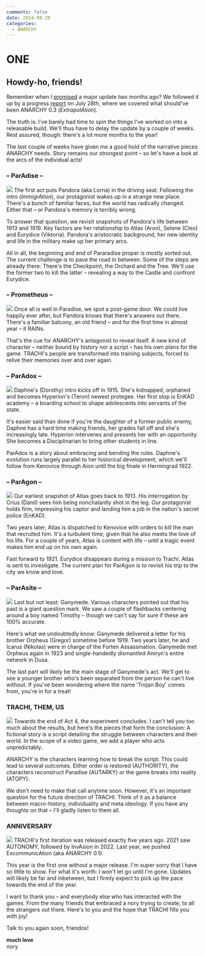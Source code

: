 ```yaml
---
comments: false
date: 2024-08-28
categories:
  - ANARCHY
---
```


# ONE

## **Howdy-ho, friends!**

Remember when I [promised](https://store.steampowered.com/news/app/2169000/view/4185613970221498189) a major update two months ago? We followed it up by a progress [report](https://store.steampowered.com/news/app/2169000/view/4372516525995618833) on July 28th, where we covered what should've been ANARCHY 0.3 (*ExtrapolAtion*). 

The truth is: I've barely had time to spin the things I've worked on into a releasable build. We'll thus have to delay the update by a couple of weeks. Rest assured, though: there's a lot more months to the year!

The last couple of weeks have given me a good hold of the narrative pieces ANARCHY needs. Story remains our strongest point – so let's have a look at the arcs of the individual acts!

### – ParAdise –
![](../../../../../assets/blog/images/steam/2024/e5ea6377de2e9a50f069baf8e801706390a984ca.png)
The first act puts Pandora (aka Lorna) in the driving seat. Following the intro (*ImmigrAtion*), our protagonist wakes up in a strange new place. There's a bunch of familiar faces, but the world has radically changed. Either that – or Pandora's memory is terribly wrong. 

To answer that question, we revisit snapshots of Pandora's life between 1913 and 1919. Key factors are her relationship to Atlas (Aron), Selene (Cleo) and Eurydice (Viktoria). Pandora's aristocratic background, her new identity and life in the military make up her primary arcs.

All in all, the beginning and end of Pararadise proper is mostly sorted out. The current challenge is to pave the road in between. Some of the steps are already there: There's the Checkpoint, the Orchard and the Tree. We'll use the former two to kill the latter – revealing a way to the Castle and confront Eurydice.

### – Prometheus –
![](../../../../../assets/blog/images/steam/2024/0d341f68e057ec9ab300b7005271ca5c413ef5cd.png)
Once all is well in Paradise, we spot a post-game door. We could live happily ever after, but Pandora knows that there's answers out there. There's a familiar balcony, an old friend – and for the first time in almost year – it RAINs. 

That's the cue for ANARCHY's antagonist to reveal itself. A new kind of character – neither bound by history nor a script – has his own plans for the game. TRACHI's people are transformed into training subjects, forced to relive their memories over and over again.

### – ParAdox –
![](../../../../../assets/blog/images/steam/2024/5ded610f406a7420a88557c2f236333dd3230a48.png)
Daphne's (Dorothy) intro kicks off in 1915. She's kidnapped, orphaned and becomes Hyperion's (Teron) newest protegee. Her first stop is EnKAD academy – a boarding school to shape adolescents into servants of the state.

It's easier said than done if you're the daughter of a former public enemy, Daphne has a hard time making friends, her grades fall off and she's increasingly late. Hyperion intervenes and presents her with an opportunity. She becomes a Disciplinarian to bring other students in line.

ParAdox is a story about embracing and bending the rules. Daphne's evolution runs largely parallel to her historical development, which we'll follow from Kenovice through Aion until the big finale in Hermingrad 1922. 

### – ParAgon –
![](../../../../../assets/blog/images/steam/2024/76198f93b9c5dc4dde10888b8b086c51f7faf307.png)
Our earliest snapshot of Atlas goes back to 1913. His interrogation by Crius (Danil) sees him being nonchalantly shot in the leg. Our protagonist holds firm, impressing his captor and landing him a job in the nation's secret police (EnKAD).

Two years later, Atlas is dispatched to Kenovice with orders to kill the man that recruited him. It's a turbulent time, given that he also meets the love of his life. For a couple of years, Atlas is content with life – until a tragic event makes him end up on his own again.

Fast forward to 1921. Eurydice disappears during a mission to Trachi. Atlas is sent to investigate. The current plan for ParAgon is to revisit his trip to the city we know and love. 

### – ParAsite –
![](../../../../../assets/blog/images/steam/2024/2a83fd731faffc5a254a2a10e53eabd6061d6178.png)
Last but not least: Ganymede. Various characters pointed out that his past is a giant question mark. We saw a couple of flashbacks centering around a boy named Timothy – though we can't say for sure if these are 100% accurate.

Here's what we undoubtedly know: Ganymede delivered a letter for his brother Orpheus (Gregor) sometime before 1919. Two years later, he and Icarus (Nikolas) were in charge of the Forten Assassination. Ganymede met Orpheus again in 1923 and single-handedly dismantled Amryn's entire network in Dusa.

The last part will likely be the main stage of Ganymede's act. We'll get to see a younger brother who's been separated from the person he can't live without. If you've been wondering where the name 'Trojan Boy' comes from, you're in for a treat!

### TRACHI, THEM, US
![](../../../../../assets/blog/images/steam/2024/fd7c6804d96d1f6f3929c42e4b83d97a2ce2b969.png)
Towards the end of Act 4, the experiment concludes. I can't tell you too much about the results, but here's the pieces that form the conclusion: A fictional story is a script detailing the struggle between characters and their world. In the scope of a video game, we add a player who acts unpredictably.

ANARCHY is the characters learning how to break the script. This could lead to several outcomes. Either order is restored (AUTHORITY), the characters reconstruct Paradise (AUTARKY) or the game breaks into reality (ATOPY). 

We don't need to make that call anytime soon. However, it's an important question for the future direction of TRACHI. Think of it as a balance between macro-history, individuality and meta ideology. If you have any thoughts on that – I'll gladly listen to them all.

### ANNIVERSARY
![](../../../../../assets/blog/images/steam/2024/45313f4cb2ccd4626b9efb4190e073ad01d40774.png)
TRACHI's first iteration was released exactly five years ago. 2021 saw AUTONOMY, followed by InvAsion in 2022. Last year, we pushed ExcommunicAtion (aka ANARCHY 0.1).

This year is the first one without a major release. I'm super sorry that I have so little to show. For what it's worth: I won't let go until I'm gone. Updates will likely be far and inbetween, but I firmly expect to pick up the pace towards the end of the year.

I want to thank you – and everybody else who has interacted with the games. From the many friends that embraced a nory trying to create, to all the strangers out there. Here's to you and the hope that TRACHI fills you with joy!

Talk to you again soon, friendos!

**much love**  
nory
